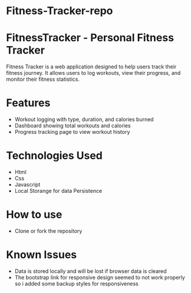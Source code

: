 # Fitness-Tracker-repo

# FitnessTracker - Personal Fitness Tracker
 
Fitness Tracker is a web application designed to help users track their fitness journey. It allows users to log workouts, view their progress, and monitor their fitness statistics.

# Features
- Workout logging with type, duration, and calories burned
- Dashboard showing total workouts and calories
- Progress tracking page to view workout history

# Technologies Used
- Html
- Css
- Javascript
- Local Storange for data Persistence

# How to use
- Clone or fork the repository

# Known Issues
- Data is stored locally and will be lost if browser data is cleared
- The bootstrap link for responsive design seemed to not work properly 
  so i added some backup styles for responsiveness